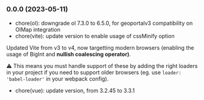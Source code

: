 ## <small>0.0.0 (2023-05-11)</small>

* chore(ol): downgrade ol 7.3.0 to 6.5.0, for geoportalv3 compatibility on OlMap integration
* chore(vite): update version to enable usage of cssMinify option

Updated Vite from v3 to v4, now targetting modern browsers (enabling the usage of BigInt and **nullish coalescing operator)**.

⚠️ This means you must handle support of these by adding the right loaders in your project if you need to support older browsers (eg. use `loader: 'babel-loader'` in your webpack config).
* chore(vue): update version, from 3.2.45 to 3.3.1 

